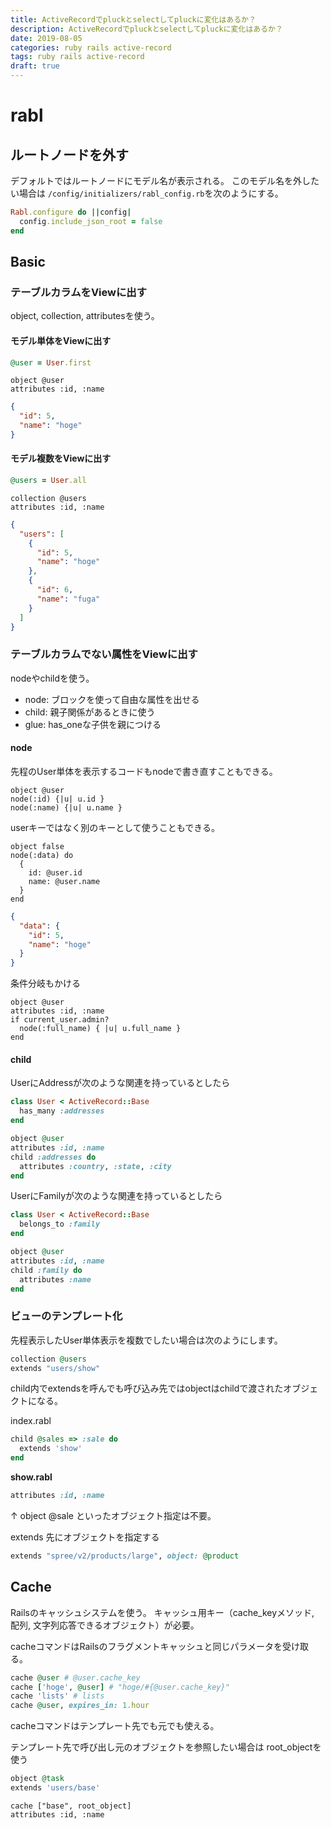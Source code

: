 ```yaml
---
title: ActiveRecordでpluckとselectしてpluckに変化はあるか？
description: ActiveRecordでpluckとselectしてpluckに変化はあるか？
date: 2019-08-05
categories: ruby rails active-record
tags: ruby rails active-record
draft: true
---
```


# rabl

## ルートノードを外す

デフォルトではルートノードにモデル名が表示される。
このモデル名を外したい場合は `/config/initializers/rabl_config.rb`を次のようにする。

```ruby
Rabl.configure do ||config|
  config.include_json_root = false
end
```


## Basic

### テーブルカラムをViewに出す
object, collection, attributesを使う。

#### モデル単体をViewに出す

```ruby
@user = User.first
```

```show.json.rabl
object @user
attributes :id, :name
```

```JSON
{
  "id": 5,
  "name": "hoge"
}
```

#### モデル複数をViewに出す

```ruby
@users = User.all
```

```index.json.rabl
collection @users
attributes :id, :name
```

```JSON
{
  "users": [
    {
      "id": 5,
      "name": "hoge"
    },
    {
      "id": 6,
      "name": "fuga"
    }
  ]
}
```


### テーブルカラムでない属性をViewに出す
nodeやchildを使う。

- node: ブロックを使って自由な属性を出せる
- child: 親子関係があるときに使う
- glue: has_oneな子供を親につける

#### node
先程のUser単体を表示するコードもnodeで書き直すこともできる。

```rabl
object @user
node(:id) {|u| u.id }
node(:name) {|u| u.name }
```

userキーではなく別のキーとして使うこともできる。

```rabl
object false
node(:data) do
  {
    id: @user.id
    name: @user.name
  }
end
```

```json
{
  "data": {
    "id": 5,
    "name": "hoge"
  }
}
```

条件分岐もかける
```rabl
object @user
attributes :id, :name
if current_user.admin?
  node(:full_name) { |u| u.full_name }
end
```

#### child
UserにAddressが次のような関連を持っているとしたら
```ruby
class User < ActiveRecord::Base
  has_many :addresses
end
```

```ruby
object @user
attributes :id, :name
child :addresses do
  attributes :country, :state, :city
end
```

UserにFamilyが次のような関連を持っているとしたら

```ruby
class User < ActiveRecord::Base
  belongs_to :family
end
```

```ruby
object @user
attributes :id, :name
child :family do
  attributes :name
end
```

### ビューのテンプレート化

先程表示したUser単体表示を複数でしたい場合は次のようにします。

```ruby
collection @users
extends "users/show"
```

child内でextendsを呼んでも呼び込み先ではobjectはchildで渡されたオブジェクトになる。

index.rabl
```ruby
child @sales => :sale do
  extends 'show'
end
```

**show.rabl**

```ruby
attributes :id, :name
```

↑ object @sale といったオブジェクト指定は不要。

extends 先にオブジェクトを指定する
```ruby
extends "spree/v2/products/large", object: @product
```


## Cache

Railsのキャッシュシステムを使う。
キャッシュ用キー（cache_keyメソッド, 配列, 文字列応答できるオブジェクト）が必要。

cacheコマンドはRailsのフラグメントキャッシュと同じパラメータを受け取る。

```ruby
cache @user # @user.cache_key
cache ['hoge', @user] # "hoge/#{@user.cache_key}"
cache 'lists' # lists
cache @user, expires_in: 1.hour
```

cacheコマンドはテンプレート先でも元でも使える。

テンプレート先で呼び出し元のオブジェクトを参照したい場合は
root_objectを使う
```ruby
object @task
extends 'users/base'
```

```users/base.ruby
cache ["base", root_object]
attributes :id, :name
```
